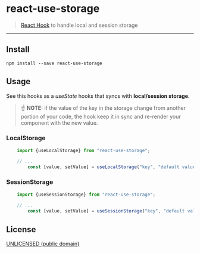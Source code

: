 # react-use-storage

> [React Hook](https://reactjs.org/docs/hooks-intro.html) to handle local and session storage

* * *

## Install

	npm install --save react-use-storage

## Usage

See this hooks as a *useState* hooks that syncs with **local/session storage**.

> ☝️ **NOTE:** if the value of the key in the storage change from another portion of your code, the hook keep it in sync and re-render your component with the new value.

### LocalStorage

```javascript
	import {useLocalStorage} from "react-use-storage";

	// ...
		const [value, setValue] = useLocalStorage("key", "default value");

```

### SessionStorage

```javascript
	import {useSessionStorage} from "react-use-storage";

	// ...
		const [value, setValue] = useSessionStorage("key", "default value");

```

## License

[UNLICENSED (public domain)](./LICENSE)
